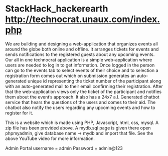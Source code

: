 # StackHack_hackerearth http://technocrat.unaux.com/index.php
We are building and designing a web-application that organizes events all around the globe both online and offline. It arranges tickets for events and sends notifications to the registered guests about any upcoming events. Our all in one technocrat application is a simple web-application where users are needed to log in to get information. Once logged in the person can go to the events tab to select events of their choice and to selection a registration form comes out which on submission generates an auto-generated unique id representing the ticket number of the participant along with an auto-generated mail to their email confirming their registration. After that the web-application views only the ticket of the participant and notifies them about the event’s approach. It also has a 24x7 a.I. Generated chatbot service that hears the questions of the users and comes to their aid. The chatbot also notify the users regarding any upcoming events and how to register for it.

This is a website which is made using PHP, Javascript, html, css, mysql. A zip file has been provided above. A mydb.sql page is given there open phpmyadmin, give database name -> mydb and import that file. See the above YouTube video for more information.

Admin Portal username = admin 
Password = admin@123
